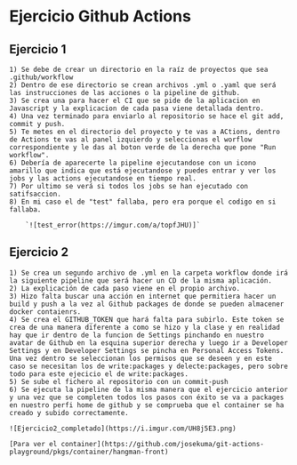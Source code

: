 # Ejercicio Github Actions 

## Ejercicio 1

    1) Se debe de crear un directorio en la raíz de proyectos que sea .github/workflow
    2) Dentro de ese directorio se crean archivos .yml o .yaml que será las instrucciones de las acciones o la pipeline de github.
    3) Se crea una para hacer el CI que se pide de la aplicacion en Javascript y la explicacion de cada pasa viene detallada dentro.
    4) Una vez terminado para enviarlo al repositorio se hace el git add, commit y push.
    5) Te metes en el directorio del proyecto y te vas a ACtions, dentro de Actions te vas al panel izquierdo y seleccionas el worflow correspondiente y le das al boton verde de la derecha que pone "Run workflow".
    6) Debería de aparecerte la pipeline ejecutandose con un icono amarillo que indica que está ejecutandose y puedes entrar y ver los jobs y las actions ejecutandose en tiempo real.
    7) Por ultimo se verá si todos los jobs se han ejecutado con satifsaccion.
    8) En mi caso el de "test" fallaba, pero era porque el codigo en si fallaba.

        `![test_error(https://imgur.com/a/topfJHU)]`

## Ejercicio 2

    1) Se crea un segundo archivo de .yml en la carpeta workflow donde irá la siguiente pipeline que será hacer un CD de la misma aplicación.
    2) La explicación de cada paso viene en el propio archivo.
    3) Hizo falta buscar una acción en internet que permitiera hacer un build y push a la vez al Github packages de donde se pueden almacener docker contaienrs.
    4) Se crea el GITHUB_TOKEN que hará falta para subirlo. Este token se crea de una manera diferente a como se hizo y la clase y en realidad hay que ir dentro de la funcion de Settings pinchando en nuestro avatar de Github en la esquina superior derecha y luego ir a Developer Settings y en Developer Settings se pincha en Personal Access Tokens. 
    Una vez dentro se seleccionan los permisos que se deseen y en este caso se necesitan los de write:packages y delecte:packages, pero sobre todo para este ejecicio el de write:packages.
    5) Se sube el fichero al repositorio con un commit-push
    6) Se ejecuta la pipeline de la misma manera que el ejercicio anterior y una vez que se completen todos los pasos con éxito se va a packages en nuestro perfi home de github y se comprueba que el container se ha creado y subido correctamente.
    
    ![Ejercicio2_completado](https://i.imgur.com/UH8j5E3.png)

    [Para ver el container](https://github.com/josekuma/git-actions-playground/pkgs/container/hangman-front)


